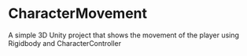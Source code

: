 # CharacterMovement
A simple 3D Unity project that shows the movement of the player using Rigidbody and CharacterController
